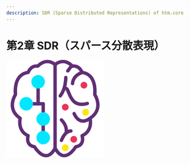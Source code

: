 ```yaml
---
description: SDR (Sparse Distributed Representations) of htm.core
---
```


# 第2章 SDR（スパース分散表現）

![Chapter-2](../.gitbook/assets/automaton.png)



